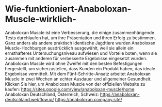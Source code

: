 # Wie-funktioniert-Anaboloxan-Muscle-wirklich-
Anaboloxan Muscle ist eine Verbesserung, die einige zusammenhängende Tests durchlaufen hat, um ihre Präsentation und ihren Erfolg zu bestimmen. Ganz anders als andere praktisch identische Jagdtiere wurden Anaboloxan Muscle-Hochburgen ausdrücklich ausgewählt, weil sie allein ein ernsthafteres Untersuchungsniveau aufwiesen und Vorteile boten, wenn sie zusammen mit anderen für verbesserte Ergebnisse eingesetzt wurden. Anaboloxan Muscle wird ohne Zweifel mit den besten Befestigungen hergestellt, um sicherzustellen, dass Kunden ein Produkt haben, das ideale Ergebnisse vermittelt. Mit dem Fünf-Schritte-Ansatz arbeitet Anaboloxan Muscle in zwei Wochen an echter Ausdauer und allgemeiner Gesundheit. Klicken Sie hier, um Anaboloxan Muscle von der offiziellen Website zu kaufen: https://sites.google.com/view/anaboloxan-muscle/home  Anaboloxan Deutschland, Österreich, Schweiz: https://anaboloxan-deutschland.webflow.io/  https://anaboloxan.company.site/
